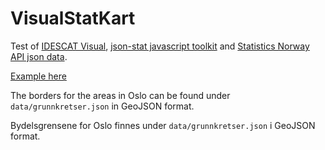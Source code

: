 VisualStatKart
==============

Test of [IDESCAT Visual](https://github.com/idescat/visual), [json-stat javascript toolkit](http://json-stat.com/) and [Statistics Norway API json data](http://data.ssb.no/api/).

[Example here](https://rawgithub.com/kjellivar/VisualStatKart/master/index.html)

The borders for the areas in Oslo can be found under `data/grunnkretser.json` in GeoJSON format.

Bydelsgrensene for Oslo finnes under `data/grunnkretser.json` i GeoJSON format.
